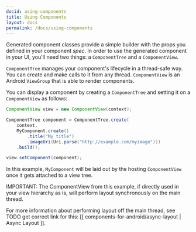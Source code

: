 ```yaml
---
docid: using-components
title: Using Components
layout: docs
permalink: /docs/using-components
---
```

Generated component classes provide a simple builder with the props you defined in your component *spec*. In order to use the generated component in your UI, you'll need two things: a `ComponentTree` and a `ComponentView`.

`ComponentTree` manages your component's lifecycle in a thread-safe way. You can create and make calls to it from any thread. `ComponentView` is an Android `ViewGroup` that is able to render components.

You can display a component by creating a `ComponentTree` and setting it on a `ComponentView` as follows:

```java
ComponentView view = new ComponentView(context);

ComponentTree component = ComponentTree.create(
    context,
    MyComponent.create()
        .title("My title")
        .imageUri(Uri.parse("http://example.com/myimage")))
    .build();

view.setComponent(component);
```

In this example, `MyComponent` will be laid out by the hosting `ComponentView` once it gets attached to a view tree.

IMPORTANT: The ComponentView from this example, if directly used in your view hierarchy as is, will perform layout synchronously on the main thread.

For more information about performing layout off the main thread, see TODO get correct link for this: [[ components-for-android/async-layout | Async Layout ]].

